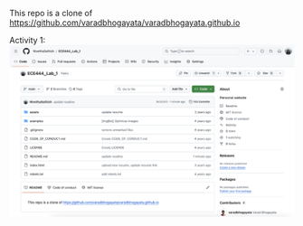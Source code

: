 This repo is a clone of https://github.com/varadbhogayata/varadbhogayata.github.io

Activity 1:
![Project Image](images/readme_picture_1.png)
